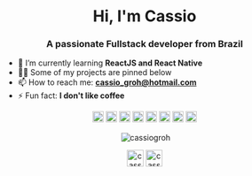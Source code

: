 <h1 align="center">Hi, I'm Cassio</h1>
<h3 align="center">A passionate Fullstack developer from Brazil</h3>

- 🌱 I’m currently learning **ReactJS and React Native**
- 👨‍💻 Some of my projects are pinned below
- 📫 How to reach me: **cassio_groh@hotmail.com**
- ⚡ Fun fact: **I don't like coffee**

<p align="center">
  <img src="https://devicons.github.io/devicon/devicon.git/icons/css3/css3-original-wordmark.svg" alt="css3" width="20" height="20"/>
  <img src="https://www.vectorlogo.zone/logos/git-scm/git-scm-icon.svg" alt="git" width="20" height="20"/>
  <img src="https://devicons.github.io/devicon/devicon.git/icons/html5/html5-original-wordmark.svg" alt="html5" width="20" height="20"/>
  <img src="https://devicons.github.io/devicon/devicon.git/icons/javascript/javascript-original.svg" alt="javascript" width="20" height="20"/> <img src="https://devicons.github.io/devicon/devicon.git/icons/nodejs/nodejs-original-wordmark.svg" alt="nodejs" width="20" height="20"/>
  <img src="https://devicons.github.io/devicon/devicon.git/icons/postgresql/postgresql-original-wordmark.svg" alt="postgresql" width="20" height="20"/>
  <img src="https://devicons.github.io/devicon/devicon.git/icons/react/react-original-wordmark.svg" alt="react" width="20" height="20"/>
  <img src="https://reactnative.dev/img/header_logo.svg" alt="reactnative" width="20" height="20"/>
</p>

<!-- Most used languages -->
<!-- <p align="center"><img align="center" src="https://github-readme-stats.vercel.app/api/top-langs/?username=cassiogroh&layout=compact&hide=html&theme=radical" alt="cassiogroh" /></p>

<br/> -->

<!-- Github stats -->
<p align="center">&nbsp;<img align="center" src="https://github-readme-stats.vercel.app/api?username=cassiogroh&show_icons=true&theme=radical" alt="cassiogroh" /></p>

<!-- Social media icons -->
<p align="center">
  <a href="https://fb.com/cassiogroh" target="blank"><img align="center" src="https://cdn.jsdelivr.net/npm/simple-icons@3.0.1/icons/facebook.svg" alt="cassiogroh" height="30" width="30" /></a>
  <a href="https://instagram.com/cassiogroh" target="blank"><img align="center" src="https://cdn.jsdelivr.net/npm/simple-icons@3.0.1/icons/instagram.svg" alt="cassiogroh" height="30" width="30" /></a>
</p>
